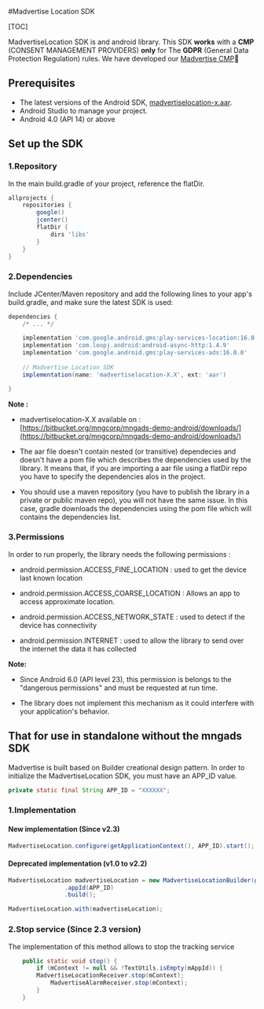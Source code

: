 #Madvertise Location SDK

[TOC]

MadvertiseLocation SDK is and android library. This SDK **works** with a **CMP** (CONSENT MANAGEMENT PROVIDERS) **only** for The **GDPR** (General Data Protection Regulation) rules. We have developed our [Madvertise CMP]

## Prerequisites

 - The latest versions of the Android SDK, [madvertiselocation-x.aar].
 - Android Studio to manage your project.
 - Android 4.0 (API 14) or above

## Set up the SDK

### 1.Repository
In the main build.gradle of your project, reference the flatDir. 

```groovy
allprojects {
    repositories {
        google()
        jcenter()
        flatDir {
            dirs 'libs'
        }
    }
}
```

### 2.Dependencies
Include JCenter/Maven repository and add the following lines to your app's build.gradle, and make sure the latest SDK is used:

```groovy
dependencies {
    /* ... */

	implementation 'com.google.android.gms:play-services-location:16.0.0'
	implementation 'com.loopj.android:android-async-http:1.4.9'
	implementation 'com.google.android.gms:play-services-ads:16.0.0'
    
    // Madvertise Location SDK
    implementation(name: 'madvertiselocation-X.X', ext: 'aar')

}
```

**Note :** 

- madvertiselocation-X.X available on : [https://bitbucket.org/mngcorp/mngads-demo-android/downloads/](https://bitbucket.org/mngcorp/mngads-demo-android/downloads/)


- The aar file doesn't contain nested (or transitive) dependecies and doesn't have a pom file which describes the dependencies used by the library.
 It means that, if you are importing a aar file using a flatDir repo you have to specify the dependencies alos in the project.
 
- You should use a maven repository (you have to publish the library in a private or public maven repo), you will not have the same issue.
In this case, gradle downloads the dependencies using the pom file which will contains the dependencies list.


### 3.Permissions
In order to run properly, the library needs the following permissions : 

* android.permission.ACCESS\_FINE_LOCATION : used to get the device last known location

* android.permission.ACCESS\_COARSE_LOCATION : Allows an app to access approximate location.

* android.permission.ACCESS\_NETWORK_STATE : used to detect if the device has connectivity

* android.permission.INTERNET : used to allow the library to send over the internet the data it has collected


**Note:**

- Since Android 6.0 (API level 23), this permission is belongs to the "dangerous permissions" and must be requested at run time.

- The library does not implement this mechanism as it could interfere with your application's behavior.

## That for use in standalone without the mngads SDK

Madvertise is built based on Builder creational design pattern.
In order to initialize the MadvertiseLocation SDK, you must have an APP_ID value. 

```java
private static final String APP_ID = "XXXXXX";

```

### 1.Implementation 
#### New implementation (Since v2.3)

```java
MadvertiseLocation.configure(getApplicationContext(), APP_ID).start();
```

#### Deprecated implementation (v1.0 to v2.2)

```java
MadvertiseLocation madvertiseLocation = new MadvertiseLocationBuilder(getApplicationContext())
                .appId(APP_ID)
                .build();

MadvertiseLocation.with(madvertiseLocation);

```


### 2.Stop service (Since 2.3 version)
The implementation of this method allows to stop the tracking service

```java
    public static void stop() {
        if (mContext != null && !TextUtils.isEmpty(mAppId)) {
        MadvertiseLocationReceiver.stop(mContext);
            MadvertiseAlarmReceiver.stop(mContext);
        }
    }
```
        



[madvertiselocation-x.aar]:https://bitbucket.org/mngcorp/mngads-demo-android/downloads/
[Madvertise CMP]:https://bitbucket.org/mngcorp/madvertise-gdpr-cmp-android/wiki/Home